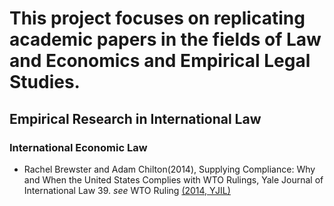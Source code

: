 # This project focuses on replicating academic papers in the fields of Law and Economics and Empirical Legal Studies.
## Empirical Research in International Law
### International Economic Law
-  Rachel Brewster and Adam Chilton(2014), Supplying Compliance: Why and When the United States Complies with WTO Rulings, Yale Journal of International Law 39. *see* WTO Ruling [(2014, YJIL)](https://github.com/Florianismeandonlyme/ReplicationPackages/tree/main/WTO%20Ruling(YIJL%202014))
